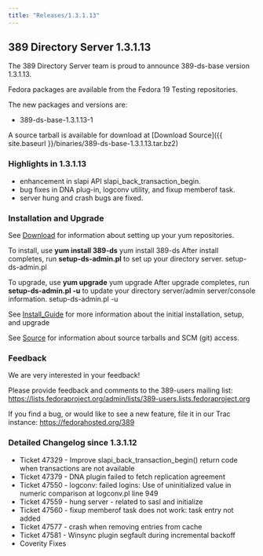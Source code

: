 ```yaml
---
title: "Releases/1.3.1.13"
---
```

389 Directory Server 1.3.1.13
-----------------------------

The 389 Directory Server team is proud to announce 389-ds-base version 1.3.1.13.

Fedora packages are available from the Fedora 19 Testing repositories.

The new packages and versions are:

-   389-ds-base-1.3.1.13-1

A source tarball is available for download at [Download Source]({{ site.baseurl }}/binaries/389-ds-base-1.3.1.13.tar.bz2)

### Highlights in 1.3.1.13

-   enhancement in slapi API slapi\_back\_transaction\_begin.
-   bug fixes in DNA plug-in, logconv utility, and fixup memberof task.
-   server hung and crash bugs are fixed.

### Installation and Upgrade

See [Download](../download.html) for information about setting up your yum repositories.

To install, use **yum install 389-ds** yum install 389-ds After install completes, run **setup-ds-admin.pl** to set up your directory server. setup-ds-admin.pl

To upgrade, use **yum upgrade** yum upgrade After upgrade completes, run **setup-ds-admin.pl -u** to update your directory server/admin server/console information. setup-ds-admin.pl -u

See [Install\_Guide](../legacy/install-guide.html) for more information about the initial installation, setup, and upgrade

See [Source](../development/source.html) for information about source tarballs and SCM (git) access.

### Feedback

We are very interested in your feedback!

Please provide feedback and comments to the 389-users mailing list: <https://lists.fedoraproject.org/admin/lists/389-users.lists.fedoraproject.org>

If you find a bug, or would like to see a new feature, file it in our Trac instance: <https://fedorahosted.org/389>

### Detailed Changelog since 1.3.1.12

-   Ticket 47329 - Improve slapi\_back\_transaction\_begin() return code when transactions are not available
-   Ticket 47379 - DNA plugin failed to fetch replication agreement
-   Ticket 47550 - logconv: failed logins: Use of uninitialized value in numeric comparison at logconv.pl line 949
-   Ticket 47559 - hung server - related to sasl and initialize
-   Ticket 47560 - fixup memberof task does not work: task entry not added
-   Ticket 47577 - crash when removing entries from cache
-   Ticket 47581 - Winsync plugin segfault during incremental backoff
-   Coverity Fixes

